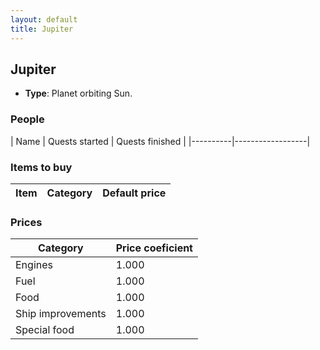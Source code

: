 ```yaml
---
layout: default
title: Jupiter
---
```


## Jupiter
* **Type**: Planet orbiting Sun.
### People
| Name | Quests started | Quests finished |
|----------|------------------|
### Items to buy
| Item | Category | Default price |
|----------|------|------------|
### Prices
| Category | Price coeficient |
|----------|------------------|
| Engines | 1.000 |
| Fuel | 1.000 |
| Food | 1.000 |
| Ship improvements | 1.000 |
| Special food | 1.000 |
